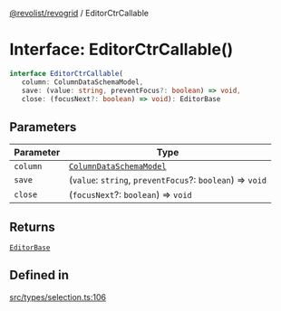 [@revolist/revogrid](README.md) / EditorCtrCallable

# Interface: EditorCtrCallable()

```ts
interface EditorCtrCallable(
   column: ColumnDataSchemaModel, 
   save: (value: string, preventFocus?: boolean) => void, 
   close: (focusNext?: boolean) => void): EditorBase
```

## Parameters

| Parameter | Type |
| ------ | ------ |
| `column` | [`ColumnDataSchemaModel`](TypeAlias.ColumnDataSchemaModel.md) |
| `save` | (`value`: `string`, `preventFocus`?: `boolean`) => `void` |
| `close` | (`focusNext`?: `boolean`) => `void` |

## Returns

[`EditorBase`](Interface.EditorBase.md)

## Defined in

[src/types/selection.ts:106](https://github.com/revolist/revogrid/blob/c9c4fc1791ac452c4c9470419263ce544ebb624f/src/types/selection.ts#L106)
